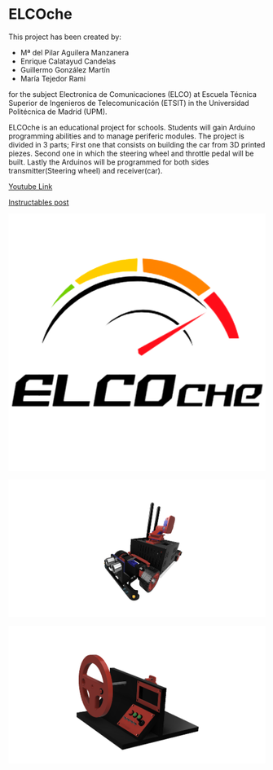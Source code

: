 # ELCOche
This project has been created by:
 + Mª del Pilar Aguilera Manzanera
 + Enrique Calatayud Candelas
 + Guillermo González Martín
 + María Tejedor Rami

for the subject Electronica de Comunicaciones (ELCO) at Escuela Técnica Superior
de Ingenieros de Telecomunicación (ETSIT) in the Universidad Politécnica de Madrid (UPM).

ELCOche is an educational project for schools. Students will gain Arduino programming abilities and to manage periferic modules.
The project is divided in 3 parts; First one that consists on building the car from 3D printed piezes. Second one in which the steering wheel and throttle pedal will be built. Lastly the Arduinos will be programmed for both sides transmitter(Steering wheel) and receiver(car).

[Youtube Link](https://www.youtube.com/channel/UC2VEYSTPbVNYy6-K6MgkIWw/featured)

[Instructables post]()

![alt text][logo]

[logo]: https://github.com/ELCOche/ELCOche/blob/master/Images/logo.png "Logo"

![alt text][car]

[car]: https://github.com/ELCOche/ELCOche/blob/master/Images/car.png "car"

![alt text][wheel]

[wheel]: https://github.com/ELCOche/ELCOche/blob/master/Images/steeringwheel.png "wheel"
